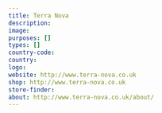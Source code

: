 ```yaml
---
title: Terra Nova
description:
image:
purposes: []
types: []
country-code:
country:
logo:
website: http://www.terra-nova.co.uk
shop: http://www.terra-nova.co.uk
store-finder:
about: http://www.terra-nova.co.uk/about/
---
```

